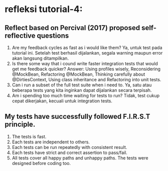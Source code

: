 # refleksi tutorial-4:

## Reflect based on Percival (2017) proposed self-reflective questions
<ol>
<li>Are my feedback cycles as fast as i would like them? Ya, untuk test pada tutorial ini. Setelah test berhasil dijalankan, segala warning maupun error akan langsung ditampilkan.</li>
<li>Is there some way that i cound write faster integration tests that would get me feedback quicker? Answer: Using profiles wisely, Reconsidering @MockBean, Refactoring @MockBean, Thinking carefully about @DirtiesContext, Using class inheritance and Refactoring into unit tests.</li>
<li>Can i run a subset of the full test suite when i need to. Ya, satu atau beberapa tests yang kita inginkan dapat dijalankan secara terpisah.</li>
<li>Am i spending too much time waiting for tests to run? Tidak, test cukup cepat dikerjakan, kecuali untuk integration tests.</li>
</ol>

## My tests have successfully followed F.I.R.S.T principle.
<ol>
<li>The tests is fast.</li>
<li>Each tests are independent to others.</li>
<li>Each tests can be run repeatedly with consistent result.</li>
<li>Each tests have strict and correct assertion to pass/fail.</li>
<li>All tests cover all happy paths and unhappy paths. The tests were designed before coding too.</li>
</ol>